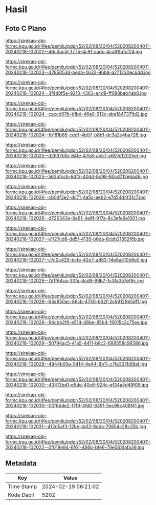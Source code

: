 # Hasil

## Foto C Plano

https://sirekap-obj-formc.kpu.go.id/4fee/pemilu/pdpr/52/02/08/20/04/5202082004011-20240218-102022--46c3ac5f-f775-4c9f-aadc-4ca91fa1cf24.jpg

https://sirekap-obj-formc.kpu.go.id/4fee/pemilu/pdpr/52/02/08/20/04/5202082004011-20240218-102023--4785053d-bedb-4632-96b8-a271230ec6dd.jpg

https://sirekap-obj-formc.kpu.go.id/4fee/pemilu/pdpr/52/02/08/20/04/5202082004011-20240218-102024--3f4d0f5e-9210-4363-a4d8-ff088bab4ab8.jpg

https://sirekap-obj-formc.kpu.go.id/4fee/pemilu/pdpr/52/02/08/20/04/5202082004011-20240218-102024--caccd07b-b1bd-46a0-912c-aba1847379d2.jpg

https://sirekap-obj-formc.kpu.go.id/4fee/pemilu/pdpr/52/02/08/20/04/5202082004011-20240218-102024--fb181b85-cdd1-4b97-b8b1-dc3a2e4ba726.jpg

https://sirekap-obj-formc.kpu.go.id/4fee/pemilu/pdpr/52/02/08/20/04/5202082004011-20240218-102025--d2637b1b-84fe-47b8-ab57-e607e12025ef.jpg

https://sirekap-obj-formc.kpu.go.id/4fee/pemilu/pdpr/52/02/08/20/04/5202082004011-20240218-102025--562bfccb-8df3-40dd-8c98-80cd712e6ad6.jpg

https://sirekap-obj-formc.kpu.go.id/4fee/pemilu/pdpr/52/02/08/20/04/5202082004011-20240218-102026--cb0df3e2-dc71-4a5c-aeb2-e7d54d4f31c7.jpg

https://sirekap-obj-formc.kpu.go.id/4fee/pemilu/pdpr/52/02/08/20/04/5202082004011-20240218-102026--d726343e-8e61-4e8f-917a-8c3efe9a1001.jpg

https://sirekap-obj-formc.kpu.go.id/4fee/pemilu/pdpr/52/02/08/20/04/5202082004011-20240218-102027--e1f27cd8-dd5f-4135-b6da-8cbb21352f6b.jpg

https://sirekap-obj-formc.kpu.go.id/4fee/pemilu/pdpr/52/02/08/20/04/5202082004011-20240218-102027--c7c0c429-bcfe-42e7-a883-14e8a510b8e0.jpg

https://sirekap-obj-formc.kpu.go.id/4fee/pemilu/pdpr/52/02/08/20/04/5202082004011-20240218-102028--7d1f64ca-30fa-4cd9-99b7-1c3fa357ef9c.jpg

https://sirekap-obj-formc.kpu.go.id/4fee/pemilu/pdpr/52/02/08/20/04/5202082004011-20240218-102028--63a850ac-86cb-4740-b62f-2c69129e5df1.jpg

https://sirekap-obj-formc.kpu.go.id/4fee/pemilu/pdpr/52/02/08/20/04/5202082004011-20240218-102028--94cbb2f6-e51d-46be-85b4-19015c3c75ee.jpg

https://sirekap-obj-formc.kpu.go.id/4fee/pemilu/pdpr/52/02/08/20/04/5202082004011-20240218-102029--50794ac5-41a5-4411-b8c2-689558c98386.jpg

https://sirekap-obj-formc.kpu.go.id/4fee/pemilu/pdpr/52/02/08/20/04/5202082004011-20240218-102029--4944b00e-5414-4e44-9b11-c7fe337b68af.jpg

https://sirekap-obj-formc.kpu.go.id/4fee/pemilu/pdpr/52/02/08/20/04/5202082004011-20240218-102030--43413bd1-e6de-40c6-924c-ef34a5d49f09.jpg

https://sirekap-obj-formc.kpu.go.id/4fee/pemilu/pdpr/52/02/08/20/04/5202082004011-20240218-102030--00f8bde2-f7f9-4fd0-839f-3ec96c408f41.jpg

https://sirekap-obj-formc.kpu.go.id/4fee/pemilu/pdpr/52/02/08/20/04/5202082004011-20240218-102031--412d5af3-12be-4a12-8dda-70854c28c25b.jpg

https://sirekap-obj-formc.kpu.go.id/4fee/pemilu/pdpr/52/02/08/20/04/5202082004011-20240218-102022--0f018e94-6f61-466b-bfe6-79e063fafa39.jpg


## Metadata

| Key        | Value               |
| ---------- | ------------------- |
| Time Stamp | 2024-02-19 06:21:02 |
| Kode Dapil | 5202                |



